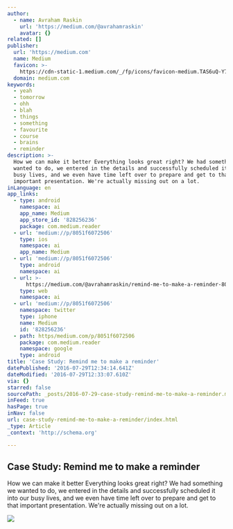 ```yaml
---
author:
  - name: Avraham Raskin
    url: 'https://medium.com/@avrahamraskin'
    avatar: {}
related: []
publisher:
  url: 'https://medium.com'
  name: Medium
  favicon: >-
    https://cdn-static-1.medium.com/_/fp/icons/favicon-medium.TAS6uQ-Y7kcKgi0xjcYHXw.ico
  domain: medium.com
keywords:
  - yeah
  - tomorrow
  - ohh
  - blah
  - things
  - something
  - favourite
  - course
  - brains
  - reminder
description: >-
  How we can make it better Everything looks great right? We had something we
  wanted to do, we entered in the details and successfully scheduled it into our
  busy lives, and we even have time left over to prepare and get to that
  important presentation. We're actually missing out on a lot.
inLanguage: en
app_links:
  - type: android
    namespace: ai
    app_name: Medium
    app_store_id: '828256236'
    package: com.medium.reader
  - url: 'medium://p/8051f6072506'
    type: ios
    namespace: ai
    app_name: Medium
  - url: 'medium://p/8051f6072506'
    type: android
    namespace: ai
  - url: >-
      https://medium.com/@avrahamraskin/remind-me-to-make-a-reminder-8051f6072506
    type: web
    namespace: ai
  - url: 'medium://p/8051f6072506'
    namespace: twitter
    type: iphone
    name: Medium
    id: '828256236'
  - path: https/medium.com/p/8051f6072506
    package: com.medium.reader
    namespace: google
    type: android
title: 'Case Study: Remind me to make a reminder'
datePublished: '2016-07-29T12:34:14.641Z'
dateModified: '2016-07-29T12:33:07.610Z'
via: {}
starred: false
sourcePath: _posts/2016-07-29-case-study-remind-me-to-make-a-reminder.md
inFeed: true
hasPage: true
inNav: false
url: case-study-remind-me-to-make-a-reminder/index.html
_type: Article
_context: 'http://schema.org'

---
```

<article style=""><h1>Case Study: Remind me to make a reminder</h1><p>How we can make it better Everything looks great right? We had something we wanted to do, we entered in the details and successfully scheduled it into our busy lives, and we even have time left over to prepare and get to that important presentation. We're actually missing out on a lot.</p><img src="https://cdn-images-1.medium.com/max/1200/1*6CAhQIy2e7AaToKPvf9AFw.jpeg" /></article>